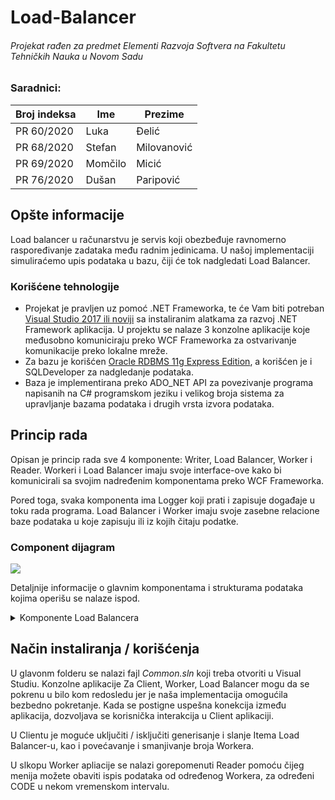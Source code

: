 
<div allign="center">
  
# **Load-Balancer**
###### Projekat rađen za predmet Elementi Razvoja Softvera na Fakultetu Tehničkih Nauka u Novom Sadu
  
</div>

### Saradnici:

| Broj indeksa | Ime | Prezime |
|------|---------------|------|
|PR 60/2020|Luka|Đelić|
|PR 68/2020|Stefan|Milovanović|
|PR 69/2020|Momčilo|Micić|
|PR 76/2020|Dušan|Paripović|

## Opšte informacije

Load balancer u računarstvu je servis koji obezbeđuje ravnomerno raspoređivanje zadataka među radnim jedinicama. U našoj implementaciji simuliraćemo upis podataka u bazu, čiji će tok nadgledati Load Balancer.

### Korišćene tehnologije

- Projekat je pravljen uz pomoć .NET Frameworka, te će Vam biti potreban [Visual Studio 2017 ili noviji](https://visualstudio.microsoft.com/free-developer-offers/) sa instaliranim alatkama za razvoj .NET Framework aplikacija. U projektu se nalaze 3 konzolne aplikacije koje međusobno komuniciraju preko WCF Frameworka za ostvarivanje komunikacije preko lokalne mreže. 
- Za bazu je korišćen [Oracle RDBMS 11g Express Edition](https://www.oracle.com/database/technologies/xe-prior-release-downloads.html), a korišćen je i SQLDeveloper za nadgledanje podataka. 
- Baza je implementirana preko ADO_NET API za povezivanje programa napisanih na C# programskom jeziku i velikog broja sistema za upravljanje bazama podataka i drugih vrsta izvora podataka.

## Princip rada

Opisan je princip rada sve 4 komponente: Writer, Load Balancer, Worker i Reader. Workeri i Load Balancer imaju svoje interface-ove kako bi komunicirali sa svojim nadređenim komponentama preko WCF Frameworka.

Pored toga, svaka komponenta ima Logger koji prati i zapisuje događaje u toku rada programa. Load Balancer i Worker imaju svoje zasebne relacione baze podataka u koje zapisuju ili iz kojih čitaju podatke. 

### Component dijagram
![](https://cdn.discordapp.com/attachments/1051409709044871228/1068985518106349630/component_final.png)

Detaljnije informacije o glavnim komponentama i strukturama podataka kojima operišu se nalaze ispod.


<details>
  <summary> Komponente Load Balancera </summary>
  
## Writer
  
  Ova komponenta simulira pristizanje korisničkih zahteva tako što na svake dve sekunde generiče nasumičan Item i šalje ga Load Balanceru. Šematski prikaz     klase Item je dat ispod:
  
  |Item|
  |----|
  |Code|
  |Value|
  
  **Code** može imati jednu od sledećih vrednosti:
  + CODE_ANALOG
  + CODE_DIGITAL
  + CODE_CUSTOM
  + CODE_LIMITSET
  + CODE_SINGLENODE
  + CODE_MULTIPLENODE
  + CODE_CONSUMER
  + CODE_SOURCE
  
  **Value** je tipa int i može biti u opsegu 1-10000
  
## Load Balancer
  
LB raspoređuje primljeni Item u jedan od svojih Descriptiona. Jedan Description odgovara jednom datasetu, te se na osnovu CODE-a u Itemu određuje kom datasetu i Descriptionu pripada. Nakon određenog vremena, Load Balancer pošalje jedan Description sa svim svojim Itemima jednom Workeru, određenom po Round Robin principu.
  
|Description|
|-----------|
|ID|
|Lista Itema čiji CODE odgovara Datasetu|
|Dataset|
  
## Worker

Po prijemu Description-a, Worker prepakuje Iteme iz istog u WorkerProperty-je, smešta ih u listu Historical Collection, i čeka da stignu OBA CODE-a koja odgovaraju jednom dataset-u. Po pristizanju oba CODE-a, uzima se prvi par WorkerProperty-ja iz jednog Historical Collection-a i upisuje se u Bazu podataka.
  
|CollectionDescription|
|---------------------|
|ID|
|Dataset|
|HistoricalCollection (prepakovana Lista Itema iz Descriptiona)|

## Reader
  
Reader je komponenta koja služi za čitanje i ispisivanje podataka iz baze. Pomoću nje dobijamo Item-e po određenom kodu iz određenog intervala od određenog Worker-a. U projektu je implementiran u okviru menija za konzolnu aplikaciju Workera (jer sa njim i komunicira).

</details>

## Način instaliranja / korišćenja

U glavonm folderu se nalazi fajl *Common.sln* koji treba otvoriti u Visual Studiu. Konzolne aplikacije Za Client, Worker, Load Balancer mogu da se pokrenu u bilo kom redosledu jer je naša implementacija omogućila bezbedno pokretanje. Kada se postigne uspešna konekcija između aplikacija, dozvoljava se korisnička interakcija u Client aplikaciji.

U Clientu je moguće uključiti / isključiti generisanje i slanje Itema Load Balancer-u, kao i povećavanje i smanjivanje broja Workera.

U slkopu Worker apliacije se nalazi gorepomenuti Reader pomoću čijeg menija možete obaviti ispis podataka od određenog Workera, za određeni CODE u nekom vremenskom intervalu.
